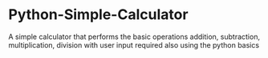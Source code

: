 # Python-Simple-Calculator
A simple calculator that performs the basic operations
addition, subtraction, multiplication, division
with user input required
also using the python basics

